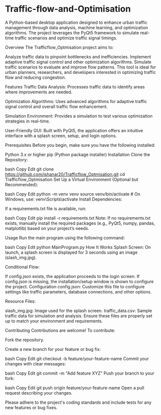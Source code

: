 # Traffic-flow-and-Optimisation
A Python-based desktop application designed to enhance urban traffic management through data analysis, machine learning, and optimization algorithms. The project leverages the PyQt5 framework to simulate real-time traffic scenarios and optimize traffic signal timings.

Overview
The Trafficflow_Optmisation project aims to:

Analyze traffic data to pinpoint bottlenecks and inefficiencies.
Implement adaptive traffic signal control and other optimization algorithms.
Simulate traffic scenarios to evaluate and improve flow patterns.
This tool is ideal for urban planners, researchers, and developers interested in optimizing traffic flow and reducing congestion.

Features
Traffic Data Analysis:
Processes traffic data to identify areas where improvements are needed.

Optimization Algorithms:
Uses advanced algorithms for adaptive traffic signal control and overall traffic flow enhancement.

Simulation Environment:
Provides a simulation to test various optimization strategies in real-time.

User-Friendly GUI:
Built with PyQt5, the application offers an intuitive interface with a splash screen, setup, and login options.

Prerequisites
Before you begin, make sure you have the following installed:

Python 3.x or higher
pip (Python package installer)
Installation
Clone the Repository:

bash
Copy
Edit
git clone https://github.com/ishanar20/Trafficflow_Optmisation.git
cd Trafficflow_Optmisation
Set Up a Virtual Environment (Optional but Recommended):

bash
Copy
Edit
python -m venv venv
source venv/bin/activate  # On Windows, use: venv\Scripts\activate
Install Dependencies:

If a requirements.txt file is available, run:

bash
Copy
Edit
pip install -r requirements.txt
Note: If no requirements.txt exists, manually install the required packages (e.g., PyQt5, numpy, pandas, matplotlib) based on your project’s needs.

Usage
Run the main program using the following command:

bash
Copy
Edit
python MainProgram.py
How It Works
Splash Screen:
On launch, a splash screen is displayed for 3 seconds using an image (slash_img.jpg).

Conditional Flow:

If config.json exists, the application proceeds to the login screen.
If config.json is missing, the installation/setup window is shown to configure the project.
Configuration
config.json:
Customize this file to configure settings like traffic parameters, database connections, and other options.

Resource Files:

slash_img.jpg: Image used for the splash screen.
traffic_data.csv: Sample traffic data for simulation and analysis.
Ensure these files are properly set up to match your environment and requirements.

Contributing
Contributions are welcome! To contribute:

Fork the repository.

Create a new branch for your feature or bug fix:

bash
Copy
Edit
git checkout -b feature/your-feature-name
Commit your changes with clear messages:

bash
Copy
Edit
git commit -m "Add feature XYZ"
Push your branch to your fork:

bash
Copy
Edit
git push origin feature/your-feature-name
Open a pull request describing your changes.

Please adhere to the project's coding standards and include tests for any new features or bug fixes.


